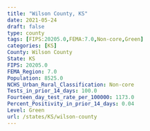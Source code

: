```yaml
---
title: "Wilson County, KS"
date: 2021-05-24
draft: false
type: county
tags: [FIPS:20205.0,FEMA:7.0,Non-core,Green]
categories: [KS]
County: Wilson County
State: KS
FIPS: 20205.0
FEMA_Region: 7.0
Population: 8525.0
NCHS_Urban_Rural_Classification: Non-core
Tests_in_prior_14_days: 100.0
Fourteen_day_test_rate_per_100000: 1173.0
Percent_Positivity_in_prior_14_days: 0.04
Level: Green
url: /states/KS/wilson-county
---
```



